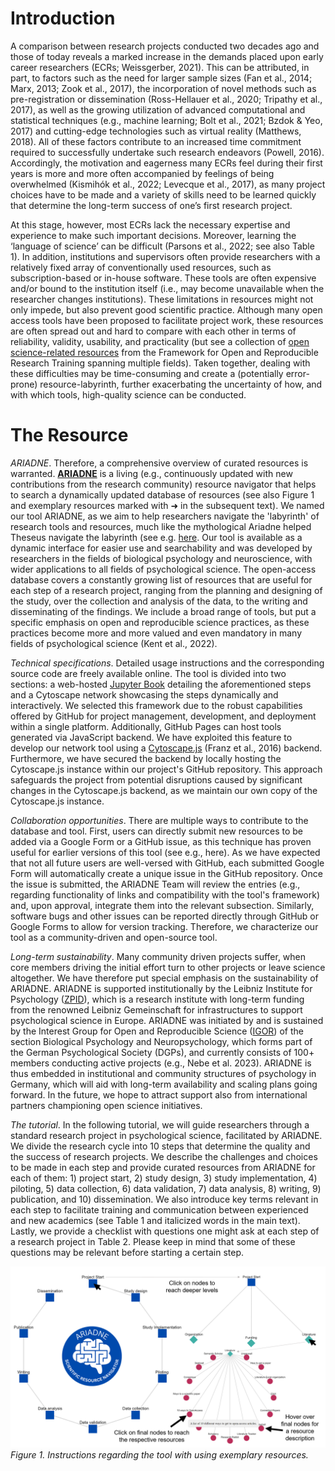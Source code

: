 # Introduction

A comparison between research projects conducted two decades ago and those of today reveals a marked increase in the demands placed upon early career researchers (ECRs; Weissgerber, 2021). This can be attributed, in part, to factors such as the need for larger sample sizes (Fan et al., 2014; Marx, 2013; Zook et al., 2017), the incorporation of novel methods such as pre-registration or dissemination (Ross-Hellauer et al., 2020; Tripathy et al., 2017), as well as the growing utilization of advanced computational and statistical techniques (e.g., machine learning; Bolt et al., 2021; Bzdok & Yeo, 2017) and cutting-edge technologies such as virtual reality (Matthews, 2018). All of these factors contribute to an increased time commitment required to successfully undertake such research endeavors (Powell, 2016). Accordingly, the motivation and eagerness many ECRs feel during their first years is more and more often accompanied by feelings of being overwhelmed (Kismihók et al., 2022; Levecque et al., 2017), as many project choices have to be made and a variety of skills need to be learned quickly that determine the long-term success of one’s first research project. 

At this stage, however, most ECRs lack the necessary expertise and experience to make such important decisions. Moreover, learning the ‘language of science’ can be difficult (Parsons et al., 2022; see also Table 1). In addition, institutions and supervisors often provide researchers with a relatively fixed array of conventionally used resources, such as subscription-based or in-house software. These tools are often expensive and/or bound to the institution itself (i.e., may become unavailable when the researcher changes institutions). These limitations in resources might not only impede, but also prevent good scientific practice. Although many open access tools have been proposed to facilitate project work, these resources are often spread out and hard to compare with each other in terms of reliability, validity, usability, and practicality (but see a collection of [open science-related resources](https://forrt.org/resources/) from the Framework for Open and Reproducible Research Training spanning multiple fields). Taken together, dealing with these difficulties may be time-consuming and create a (potentially error-prone) resource-labyrinth, further exacerbating the uncertainty of how, and with which tools, high-quality science can be conducted.

# The Resource

_ARIADNE_. Therefore, a comprehensive overview of curated resources is warranted. [**ARIADNE**](https://igor-biodgps.github.io/ARIADNE/graph/graph.html) is a living (e.g., continuously updated with new contributions from the research community) resource navigator that helps to search a dynamically updated database of resources (see also Figure 1 and exemplary resources marked with ➜ in the subsequent text). We named our tool ARIADNE, as we aim to help researchers navigate the 'labyrinth' of research tools and resources, much like the mythological Ariadne helped Theseus navigate the labyrinth (see e.g. [here](https://doi.org/10.1093/acrefore/9780199381135.013.722). Our tool is available as a dynamic interface for easier use and searchability and was developed by researchers in the fields of biological psychology and neuroscience, with wider applications to all fields of psychological science. The open-access database covers a constantly growing list of resources that are useful for each step of a research project, ranging from the planning and designing of the study, over the collection and analysis of the data, to the writing and disseminating of the findings. We include a broad range of tools, but put a specific  emphasis on open and reproducible science practices, as these practices become more and more valued and even mandatory in many fields of psychological science (Kent et al., 2022). 

_Technical specifications_. Detailed usage instructions and the corresponding source code are freely available online. The tool is divided into two sections: a web-hosted [Jupyter Book](https://zenodo.org/doi/10.5281/zenodo.2561065) detailing the aforementioned steps and a Cytoscape network showcasing the steps dynamically and interactively. We selected this framework due to the robust capabilities offered by GitHub for project management, development, and deployment within a single platform. Additionally, GitHub Pages can host tools generated via JavaScript backend. We have exploited this feature to develop our network tool using a [Cytoscape.js](https://js.cytoscape.org/) (Franz et al., 2016) backend. Furthermore, we have secured the backend by locally hosting the Cytoscape.js instance within our project's GitHub repository. This approach safeguards the project from potential disruptions caused by significant changes in the Cytoscape.js backend, as we maintain our own copy of the Cytoscape.js instance.

_Collaboration opportunities_. There are multiple ways to contribute to the database and tool. First, users can directly submit new resources to be added via a Google Form or a GitHub issue, as this technique has proven useful for earlier versions of this tool (see e.g., here). As we have expected that not all future users are well-versed with GitHub, each submitted Google Form will automatically create a unique issue in the GitHub repository. Once the issue is submitted, the ARIADNE Team will review the entries (e.g., regarding functionality of links and compatibility with the tool's framework) and, upon approval, integrate them into the relevant subsection. Similarly, software bugs and other issues can be reported directly through GitHub or Google Forms to allow for version tracking. Therefore, we characterize our tool as a community-driven and open-source tool.

_Long-term sustainability_. Many community driven projects suffer, when core members driving the initial effort turn to other projects or leave science altogether. We have therefore put special emphasis on the sustainability of ARIADNE. ARIADNE is supported institutionally by the Leibniz Institute for Psychology ([ZPID](https://leibniz-psychology.org/)), which is a research institute with long-term funding from the renowned Leibniz Gemeinschaft for infrastructures to support psychological science in Europe. ARIADNE was initiated by and is sustained by the Interest Group for Open and Reproducible Science ([IGOR](https://www.dgps.de/fachgruppen/fgbi/aktivitaeten-der-fachgruppe/igor/)) of the section Biological Psychology and Neuropsychology, which forms part of the German Psychological Society (DGPs), and currently consists of 100+ members conducting active projects (e.g., Nebe et al. 2023). ARIADNE is thus embedded in institutional and community structures of psychology in Germany, which will aid with long-term availability and scaling plans going forward. In the future, we hope to attract support also from international partners championing open science initiatives.

_The tutorial_. In the following tutorial, we will guide researchers through a standard research project in psychological science, facilitated by ARIADNE. We divide the research cycle into 10 steps that determine the quality and the success of research projects. We describe the challenges and choices to be made in each step and provide curated resources from ARIADNE for each of them: 1) project start, 2) study design, 3) study implementation, 4) piloting, 5) data collection, 6) data validation, 7) data analysis, 8) writing, 9) publication, and 10) dissemination. We also introduce key terms relevant in each step to facilitate training and communication between experienced and new academics (see Table 1 and italicized words in the main text). Lastly, we provide a checklist with questions one might ask at each step of a research project in Table 2. Please keep in mind that some of these questions may be relevant before starting a certain step.

![ARIADNE instructions](https://raw.githubusercontent.com/IGOR-bioDGPs/ARIADNE/master/ariadne/instructions_ARIADNE_new.png)
_Figure 1. Instructions regarding the tool with using exemplary resources._
